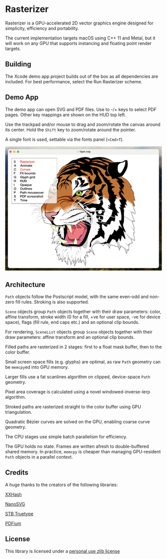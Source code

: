 Rasterizer
========

Rasterizer is a GPU-accelerated 2D vector graphics engine designed for simplicity, efficiency and portability. 

The current implementation targets macOS using C++ 11 and Metal, but it will work on any GPU that supports instancing and floating point render targets.


Building
--------

The Xcode demo app project builds out of the box as all dependencies are included. For best performance, select the Run Rasterizer scheme.


Demo App
-------

The demo app can open SVG and PDF files. Use to -/+ keys to select PDF pages. Other key mappings are shown on the HUD top left.

Use the trackpad and/or mouse to drag and zoom/rotate the canvas around its center. Hold the `Shift` key to zoom/rotate around the pointer.

A single font is used, settable via the fonts panel (`<Cmd>T`).

![image](https://github.com/mindbrix/Rasterizer/blob/master/Screenshot.png)


Architecture
--------

`Path` objects follow the Postscript model, with the same even-odd and non-zero fill rules. Stroking is also supported.

`Scene` objects group `Path` objects together with their draw parameters: color, affine transform, stroke width (0 for a fill, +ve for user space, -ve for device space), flags (fill rule, end caps etc.) and an optional clip bounds.

For rendering, `SceneList` objects group `Scene` objects together with their draw parameters: affine transform and an optional clip bounds.

Filled paths are rasterized in 2 stages: first to a float mask buffer, then to the color buffer. 

Small screen space fills (e.g. glyphs) are optimal, as raw `Path` geometry can be `memcpy`ed into GPU memory. 

Larger fills use a fat scanlines algorithm on clipped, device-space `Path` geometry. 

Pixel area coverage is calculated using a novel windowed-inverse-lerp algorithm.

Stroked paths are rasterized straight to the color buffer using GPU triangulation.

Quadratic Bézier curves are solved on the GPU, enabling coarse curve geometry.

The CPU stages use simple batch parallelism for efficiency.

The GPU holds no state. Frames are written afresh to double-buffered shared memory. In practice, `memcpy` is cheaper than managing GPU-resident `Path` objects in a parallel context.


Credits
------

A huge thanks to the creators of the following libraries:

[XXHash](https://xxhash.com)

[NanoSVG](https://github.com/memononen/nanosvg)

[STB Truetype](https://github.com/nothings/stb)

[PDFium](https://pdfium.googlesource.com/pdfium/)


License
-------

This library is licensed under a [personal use zlib license](LICENSE.txt)
